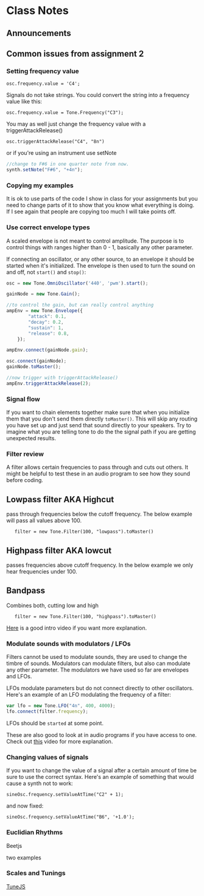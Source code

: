 # Class Notes

## Announcements 

## Common issues from assignment 2 

### Setting frequency value 

`osc.frequency.value = 'C4';`

Signals do not take strings. You could convert the string into a frequency value like this: 

`osc.frequency.value = Tone.Frequency("C3");`

You may as well just change the frequency value with a triggerAttackRelease()

`osc.triggerAttackRelease("C4", "8n")`

or if you're using an instrument use setNote

```javascript
//change to F#6 in one quarter note from now.
synth.setNote("F#6", "+4n");
```

### Copying my examples

It is ok to use parts of the code I show in class for your assignments but you need to change parts of it to show that you know what everything is doing. If I see again that people are copying too much I will take points off. 

### Use correct envelope types

A scaled envelope is not meant to control amplitude. The purpose is to control things with ranges higher than 0 - 1, basically any other parameter. 

If connecting an oscillator, or any other source, to an envelope it should be started when it's initialized. The envelope is then used to turn the sound on and off, not `start()` and `stop()`: 

```javascript
osc = new Tone.OmniOscillator('440', 'pwm').start();

gainNode = new Tone.Gain();

//to control the gain, but can really control anything
ampEnv = new Tone.Envelope({
		"attack": 0.1,
		"decay": 0.2,
		"sustain": 1,
		"release": 0.8,
	});

ampEnv.connect(gainNode.gain);

osc.connect(gainNode);
gainNode.toMaster();

//now trigger with triggerAttackRelease()
ampEnv.triggerAttackRelease(2);
```

### Signal flow

If you want to chain elements together make sure that when you initialize them that you don't send them directly `toMaster()`. This will skip any routing you have set up and just send that sound directly to your speakers. Try to imagine what you are telling tone to do the the signal path if you are getting unexpected results. 

### Filter review

A filter allows certain frequencies to pass through and cuts out others. It might be helpful to test these in an audio program to see how they sound before coding. 

## Lowpass filter AKA Highcut

pass through frequencies below the cutoff frequency. The below example will pass all values above 100. 

`	filter = new Tone.Filter(100, "lowpass").toMaster()`

## Highpass filter AKA lowcut 

passes frequencies above cutoff frequency. In the below example we only hear frequencies under 100. 

## Bandpass 

Combines both, cutting low and high 

`	filter = new Tone.Filter(100, "highpass").toMaster()`

[Here](https://www.youtube.com/watch?v=rkwS6vigSyE) is a good intro video if you want more explanation. 

### Modulate sounds with modulators / LFOs

Filters cannot be used to modulate sounds, they are used to change the timbre of sounds. Modulators can modulate filters, but also can modulate any other parameter. The modulators we have used so far are envelopes and LFOs. 

LFOs modulate parameters but do not connect directly to other oscillators. Here's an example of an LFO modulating the frequency of a filter: 

```javascript
var lfo = new Tone.LFO("4n", 400, 4000);
lfo.connect(filter.frequency);
```
LFOs should be `started` at some point. 

These are also good to look at in audio programs if you have access to one. Check out [this](https://www.youtube.com/watch?v=YEHnd9b79Uc) video for more explanation. 

### Changing values of signals 

If you want to change the value of a signal after a certain amount of time be sure to use the correct syntax. Here's an example of something that would cause a synth not to work:

`sineOsc.frequency.setValueAtTime("C2" + 1);`

and now fixed: 

`sineOsc.frequency.setValueAtTime("B6", '+1.0');`

### Euclidian Rhythms 

Beetjs 

two examples 

### Scales and Tunings

[TuneJS](https://github.com/abbernie/tune)